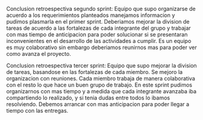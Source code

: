Conclusion retroespectiva segundo sprint: Equipo que supo organizarse de acuerdo a los requerimientos planteados manejamos informacion y pudimos plasmarla en el primer sprint. Deberiamos mejorar la division de tareas de acuerdo a las fortalezas de cada integrante del grupo y trabajar con mas tiempo de anticipacion para poder solucionar si se presentaran inconvenientes en el desarrollo de las actividades a cumplir. Es un equipo es muy colaborativo sin embargo deberiamos reunirnos mas para poder ver como avanza el proyecto. 

Conclusion retroespectiva tercer sprint: Equipo que supo mejorar la division de tareas, basandose en las fortalezas de cada miembro. Se mejoro la organizacion con reuniones. Cada miembro trabaja de manera colaborativa con el resto lo que hace un buen grupo de trabajo. En este sprint pudimos organizarnos con mas tiempo y a medida que cada integrante avanzaba iba compartiendo lo realizado, y si tenia dudas entre todos lo ibamos resolviendo. Debemos arrancar con mas anticipacion para poder llegar a tiempo con las entregas.